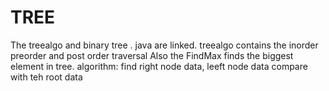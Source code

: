 # TREE 
The treealgo and binary tree . java are linked.
treealgo contains the inorder preorder and post order traversal
Also the FindMax finds the biggest element in tree. 
algorithm:
find right node data, leeft node data compare with teh root data 

